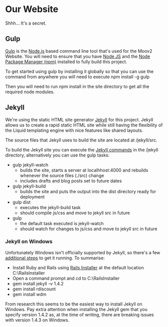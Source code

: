 # Our Website

Shhh... It's a secret.

## Gulp

[Gulp](http://gulpjs.com/) is the [Node.js](http://nodejs.org/) based command line tool that's used for the Moov2 Website. You will need to ensure that you have [Node JS](http://nodejs.org/download/) and the [Node Package Manager (npm)](https://www.npmjs.org/) installed to fully build this project.

To get started using gulp by installing it globally so that you can use the command from anywhere you will need to execute npm install -g gulp

Then you will need to run npm install in the site directory to get all the required node modules.

## Jekyll

We're using the static HTML site generator [Jekyll](http://jekyllrb.com/) for this project. Jekyll allows us to create a rapid static HTML site while still having the flexibility of the Liquid templating engine with nice features like shared layouts.

The source files that Jekyll uses to build the site are located at /jekyll/src.

To build the Jekyll site you can execute the [Jekyll commands](http://jekyllrb.com/docs/usage/) in the /jekyll directory, alternatively you can use the gulp tasks: 

*	gulp jekyll-watch
	-	builds the site, starts a server at localhhost:4000 and rebuilds whenever the source files (./src) change
	-	includes drafts and blog posts set to future dates
*	gulp jekyll-build
	-	builds the site and puts the output into the dist directory ready for deployment
*	gulp dist
	-	executes the jekyll-build task
	-	should compile js/css and move to jekyll src in future
*	gulp
	-	the default task executed is jekyll-watch
	-	should watch for changes to js/css and move to jekyll src in future

### Jekyll on Windows

Unfortunately Windows isn't officially supported by Jekyll, so there's a few [additional steps](http://chrismeserole.com/coding/install-ruby-rails-jekyll-on-windows/) to get it running. To summarise:

*	Install Ruby and Rails using [Rails Installer](http://railsinstaller.org/) at the default location C:\RailsInstaller
*	Open a command prompt and cd to C:\RailsInstaller
*	gem install jekyll -v 1.4.2
*	gem install rdiscount
*	gem install wdm

From research this seems to be the easiest way to install Jekyll on Windows. Pay extra attention when installing the Jekyll gem that you specify version 1.4.2 as, at the time of writing, there are breaking issues with version 1.4.3 on Windows.